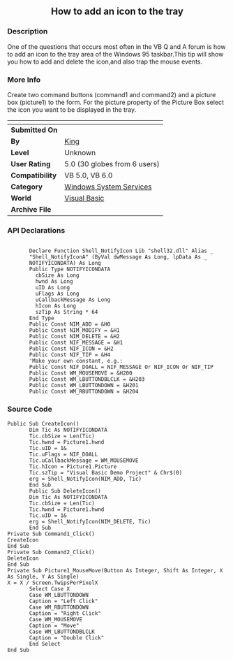 ﻿<div align="center">

## How to add an icon to the tray


</div>

### Description

One of the questions that occurs most often in the VB Q and A forum is how to add an icon to the tray area of the Windows 95 taskbar.This tip will show you how to add and delete the icon,and also trap the mouse events.
 
### More Info
 
Create two command buttons (command1 and command2) and a picture box (picture1) to the form. For the picture property of the Picture Box select the icon you want to be displayed in the tray.


<span>             |<span>
---                |---
**Submitted On**   |
**By**             |[King](https://github.com/Planet-Source-Code/PSCIndex/blob/master/ByAuthor/king.md)
**Level**          |Unknown
**User Rating**    |5.0 (30 globes from 6 users)
**Compatibility**  |VB 5\.0, VB 6\.0
**Category**       |[Windows System Services](https://github.com/Planet-Source-Code/PSCIndex/blob/master/ByCategory/windows-system-services__1-35.md)
**World**          |[Visual Basic](https://github.com/Planet-Source-Code/PSCIndex/blob/master/ByWorld/visual-basic.md)
**Archive File**   |[](https://github.com/Planet-Source-Code/king-how-to-add-an-icon-to-the-tray__1-3160/archive/master.zip)

### API Declarations

```

       Declare Function Shell_NotifyIcon Lib "shell32.dll" Alias _
       "Shell_NotifyIconA" (ByVal dwMessage As Long, lpData As _
       NOTIFYICONDATA) As Long
       Public Type NOTIFYICONDATA
         cbSize As Long
         hwnd As Long
         uID As Long
         uFlags As Long
         uCallbackMessage As Long
         hIcon As Long
         szTip As String * 64
       End Type
       Public Const NIM_ADD = &H0
       Public Const NIM_MODIFY = &H1
       Public Const NIM_DELETE = &H2
       Public Const NIF_MESSAGE = &H1
       Public Const NIF_ICON = &H2
       Public Const NIF_TIP = &H4
       'Make your own constant, e.g.:
       Public Const NIF_DOALL = NIF_MESSAGE Or NIF_ICON Or NIF_TIP
       Public Const WM_MOUSEMOVE = &H200
       Public Const WM_LBUTTONDBLCLK = &H203
       Public Const WM_LBUTTONDOWN = &H201
       Public Const WM_RBUTTONDOWN = &H204
```


### Source Code

```
Public Sub CreateIcon()
       Dim Tic As NOTIFYICONDATA
       Tic.cbSize = Len(Tic)
       Tic.hwnd = Picture1.hwnd
       Tic.uID = 1&
       Tic.uFlags = NIF_DOALL
       Tic.uCallbackMessage = WM_MOUSEMOVE
       Tic.hIcon = Picture1.Picture
       Tic.szTip = "Visual Basic Demo Project" & Chr$(0)
       erg = Shell_NotifyIcon(NIM_ADD, Tic)
       End Sub
       Public Sub DeleteIcon()
       Dim Tic As NOTIFYICONDATA
       Tic.cbSize = Len(Tic)
       Tic.hwnd = Picture1.hwnd
       Tic.uID = 1&
       erg = Shell_NotifyIcon(NIM_DELETE, Tic)
       End Sub
Private Sub Command1_Click()
CreateIcon
End Sub
Private Sub Command2_Click()
DeleteIcon
End Sub
Private Sub Picture1_MouseMove(Button As Integer, Shift As Integer, X As Single, Y As Single)
X = X / Screen.TwipsPerPixelX
       Select Case X
       Case WM_LBUTTONDOWN
       Caption = "Left Click"
       Case WM_RBUTTONDOWN
       Caption = "Right Click"
       Case WM_MOUSEMOVE
       Caption = "Move"
       Case WM_LBUTTONDBLCLK
       Caption = "Double Click"
       End Select
End Sub
```

